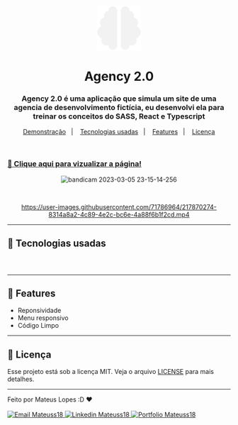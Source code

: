 <div align="center">
  <img src="./src/assets/favicon.svg" height="100">
</div>

<h1 align="center">
    Agency 2.0
</h1>

<h3 align="center">
  Agency 2.0 é uma aplicação que simula um site de uma agencia de desenvolvimento fictícia, eu desenvolvi ela para treinar os conceitos do SASS, React e Typescript
</h3>

<p align="center">
    <a href="#🔗-clique-aqui-para-vizualizar-a-página!">Demonstração</a>&nbsp;&nbsp;&nbsp;|&nbsp;&nbsp;&nbsp;
    <a href="#🔨-tecnologias-usadas">Tecnologias usadas</a>&nbsp;&nbsp;&nbsp;|&nbsp;&nbsp;&nbsp;
    <a href="#🎯-features">Features</a>&nbsp;&nbsp;&nbsp;|&nbsp;&nbsp;&nbsp;
    <a href="#📝-licença">Licença</a>
</p>

<br>

### [🔗 Clique aqui para vizualizar a página!](https://agency-2.netlify.app)
<div align="center">

![bandicam 2023-03-05 23-15-14-256](https://user-images.githubusercontent.com/71786964/223005361-5da139b7-3ab0-4520-a6c5-d46acf7c42d6.jpg)

</div>

<br>

<div align="center">
  

https://user-images.githubusercontent.com/71786964/217870274-8314a8a2-4c89-4e2c-bc6e-4a88f6b1f2cd.mp4


</div>

>
---

## 🔨 Tecnologias usadas

<div>
<img src="https://img.shields.io/badge/React-20232A?style=for-the-badge&logo=react&logoColor=61DAFB" height="35" alt="">

<img src="https://img.shields.io/badge/SASS-hotpink.svg?style=for-the-badge&logo=SASS&logoColor=white" height="35" alt="">

<img src="https://img.shields.io/badge/TypeScript-007ACC?style=for-the-badge&logo=typescript&logoColor=white" height="35" alt="">

<img src="https://img.shields.io/badge/Vite-B73BFE?style=for-the-badge&logo=vite&logoColor=FFD62E" height="35" alt="">

<img src="https://img.shields.io/badge/Netlify-00C7B7?style=for-the-badge&logo=netlify&logoColor=white" height="35" alt="">
</div>

###

>
---
## 🎯 Features

- Reponsividade 
- Menu responsivo
- Código Limpo

---

## 📝 Licença   

Esse projeto está sob a licença MIT. Veja o arquivo [LICENSE](LICENSE) para mais detalhes.

---

Feito por Mateus Lopes :D ❤ <br><br>
<a href="mailto:mateus20.lopes02@gmail.com" target="_blank">
  <img src="https://img.shields.io/badge/Gmail-D14836?style=for-the-badge&logo=gmail&logoColor=white" alt="Email Mateuss18">
</a>
<a href="https://www.linkedin.com/in/mateus--lopes/" target="_blank">
  <img src="https://img.shields.io/badge/LinkedIn-0077B5?style=for-the-badge&logo=linkedin&logoColor=white" alt="Linkedin Mateuss18">
</a>
<a href="https://mateus-lopes-portfolio.netlify.app" target="_blank">
  <img src="https://img.shields.io/badge/-Portfolio-black?logo=flickr&style=for-the-badge" alt="Portfolio Mateuss18">
</a>


